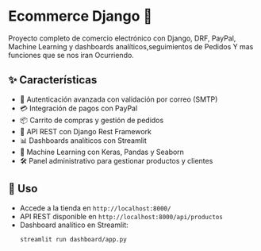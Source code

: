 # Ecommerce Django 🚀

Proyecto completo de comercio electrónico con Django, DRF, PayPal, Machine Learning y dashboards analíticos,seguimientos de Pedidos Y mas funciones que se nos iran Ocurriendo.


## ✨ Características

- 🔐 Autenticación avanzada con validación por correo (SMTP)
- 💳 Integración de pagos con PayPal
- 📦 Carrito de compras y gestión de pedidos
- 🔄 API REST con Django Rest Framework
- 📊 Dashboards analíticos con Streamlit
- 🤖 Machine Learning con Keras, Pandas y Seaborn
- 🛠️ Panel administrativo para gestionar productos y clientes

## 🚀 Uso

- Accede a la tienda en `http://localhost:8000/`
- API REST disponible en `http://localhost:8000/api/productos`
- Dashboard analítico en Streamlit:
  ```bash
  streamlit run dashboard/app.py
